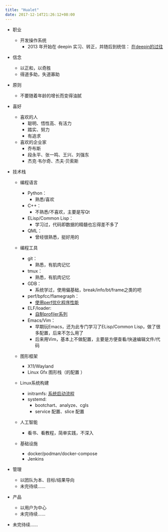 ```yaml
---
title: "Hualet"
date: 2017-12-14T21:26:12+08:00
---
```


- 职业
  - 开发操作系统 
    - 2013 年开始在 deepin 实习、转正，并随后到统信： [在deepin的过往](https://hualet.org/posts/10-years-anniversary/)
- 信念
  - 以正和，以奇胜
  - 得道多助，失道寡助
- 原则
  - 不要随着年龄的增长而变得油腻

- 喜好
  - 喜欢的人
    - 聪明、悟性高、有活力
    - 踏实、努力
    - 有追求
  - 喜欢的企业家
    - 乔布斯
    - 段永平、张一鸣、王兴、刘强东
    - 杰克·韦尔奇、杰夫·贝索斯

- 技术栈

  - 编程语言
    - Python：
      - 熟悉/喜欢
    - C++：
      - 不熟悉/不喜欢，主要是写Qt
    - ELisp/Common Lisp：
      - 学习过，代码即数据的精髓也忘得差不多了
    - QML：
      - 曾经很熟悉，挺好用的
  - 编程工具
    - git：
      - 熟悉，有肌肉记忆
    - tmux：
      - 熟悉，有肌肉记忆
    - GDB：
      - 系统学过，使用偏基础，break/info/bt/frame之类的吧
    - perf/bpfcc/flamegraph：
      - [使用perf优化程序性能](https://hualet.org/posts/perf-training-one/)
    - ELF/loader:
      - [自制profiler系列](https://hualet.org/posts/poor-mans-profiler-part1/)
    - Emacs/Vim：
      - 早期玩Emacs，还为此专门学习了ELisp/Common Lisp，做了很多配置，后来不怎么用了
      - 后来用Vim，基本上不做配置，主要是方便查看/快速编辑文件/代码

  - 图形框架
    - X11/Wayland
    - Linux Gfx 图形栈（的配置 ）
  - Linux系统构建
    - initramfs:  [系统启动流程](https://hualet.org/posts/linux-system-bootup/)
    - systemd: 
      - bootchart、analyze、cgls
      - service 配置、slice 配置
  - 人工智能
    - 看书、看教程，简单实践，不深入

  - 基础设施
    - docker/podman/docker-compose
    - Jenkins

- 管理

  - 以团队为本、目标/结果导向
  - 未完待续……

- 产品

  - 以用户为中心
  - 未完待续……

- 未完待续……
